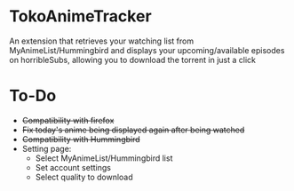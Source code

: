 # TokoAnimeTracker
An extension that retrieves your watching list from MyAnimeList/Hummingbird and displays your upcoming/available episodes on horribleSubs, allowing you to download the torrent in just a click

# To-Do
+ ~~Compatibility with firefox~~
+ ~~Fix today's anime being displayed again after being watched~~
+ ~~Compatibility with Hummingbird~~
+ Setting page:
	+ Select MyAnimeList/Hummingbird list
	+ Set account settings
	+ Select quality to download